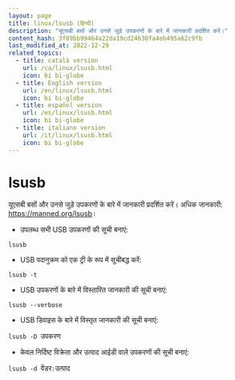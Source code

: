 ```yaml
---
layout: page
title: linux/lsusb (हिन्दी)
description: "यूएसबी बसों और उनसे जुड़े उपकरणों के बारे में जानकारी प्रदर्शित करें।"
content_hash: 3f89bb99464a22da19cd24630fa4eb495a62c9fb
last_modified_at: 2022-12-29
related_topics:
  - title: català version
    url: /ca/linux/lsusb.html
    icon: bi bi-globe
  - title: English version
    url: /en/linux/lsusb.html
    icon: bi bi-globe
  - title: español version
    url: /es/linux/lsusb.html
    icon: bi bi-globe
  - title: italiano version
    url: /it/linux/lsusb.html
    icon: bi bi-globe
---
```

# lsusb

यूएसबी बसों और उनसे जुड़े उपकरणों के बारे में जानकारी प्रदर्शित करें।
अधिक जानकारी: <https://manned.org/lsusb>।

- उपलब्ध सभी USB उपकरणों की सूची बनाएं:

`lsusb`

- USB पदानुक्रम को एक ट्री के रूप में सूचीबद्ध करें:

`lsusb -t`

- USB उपकरणों के बारे में विस्तारित जानकारी की सूची बनाएं:

`lsusb --verbose`

- USB डिवाइस के बारे में विस्तृत जानकारी की सूची बनाएं:

`lsusb -D `<span class="tldr-var badge badge-pill bg-dark-lm bg-white-dm text-white-lm text-dark-dm font-weight-bold">उपकरण</span>

- केवल निर्दिष्ट विक्रेता और उत्पाद आईडी वाले उपकरणों की सूची बनाएं:

`lsusb -d `<span class="tldr-var badge badge-pill bg-dark-lm bg-white-dm text-white-lm text-dark-dm font-weight-bold">वेंडर</span>`:`<span class="tldr-var badge badge-pill bg-dark-lm bg-white-dm text-white-lm text-dark-dm font-weight-bold">उत्पाद</span>
